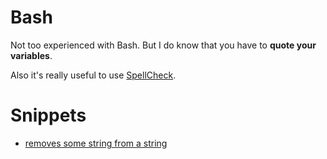 # Bash
Not too experienced with Bash. But I do know that you have to __quote your variables__. 

Also it's really useful to use [SpellCheck](https://www.shellcheck.net).

# Snippets
- [removes some string from a string](https://gist.github.com/187a7971fd28de1eeaeabe0bd3a6d457)
